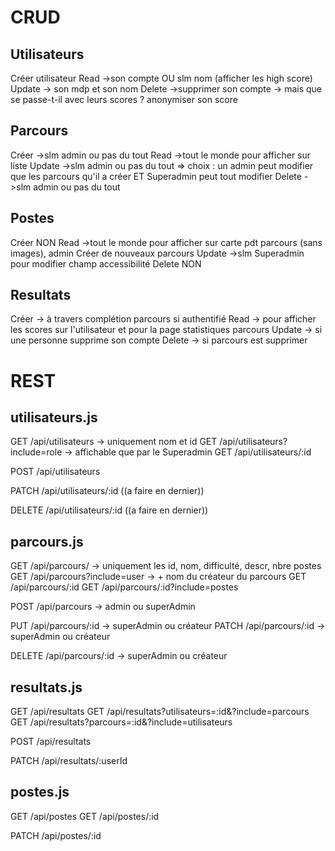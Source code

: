 # CRUD
## Utilisateurs
Créer utilisateur
Read ->son compte OU slm nom (afficher les high score)
Update -> son mdp et son nom
Delete ->supprimer son compte -> mais que se passe-t-il avec leurs scores ? anonymiser son score

## Parcours 
Créer ->slm admin ou pas du tout
Read ->tout le monde pour afficher sur liste
Update ->slm admin ou pas du tout => choix : un admin peut modifier que les parcours qu'il a créer ET Superadmin peut tout modifier
Delete ->slm admin ou pas du tout

## Postes
Créer NON
Read ->tout le monde pour afficher sur carte pdt parcours (sans images), admin Créer de nouveaux parcours
Update ->slm Superadmin pour modifier champ accessibilité
Delete NON

## Resultats
Créer -> à travers complétion parcours si authentifié
Read -> pour afficher les scores sur l'utilisateur et pour la page statistiques parcours
Update -> si une personne supprime son compte
Delete -> si parcours est supprimer

# REST
## utilisateurs.js
GET /api/utilisateurs -> uniquement nom et id
GET /api/utilisateurs?include=role -> affichable que par le Superadmin
GET /api/utilisateurs/:id

POST /api/utilisateurs

PATCH /api/utilisateurs/:id  ((a faire en dernier))

DELETE /api/utilisateurs/:id ((a faire en dernier))

## parcours.js
GET /api/parcours/ -> uniquement les id, nom, difficulté, descr, nbre postes
GET /api/parcours?include=user -> + nom du créateur du parcours
GET /api/parcours/:id
GET /api/parcours/:id?include=postes

POST /api/parcours -> admin ou superAdmin

PUT /api/parcours/:id -> superAdmin ou créateur
PATCH /api/parcours/:id -> superAdmin ou créateur

DELETE /api/parcours/:id -> superAdmin ou créateur

## resultats.js
GET /api/resultats
GET /api/resultats?utilisateurs=:id&?include=parcours
GET /api/resultats?parcours=:id&?include=utilisateurs

POST /api/resultats

PATCH /api/resultats/:userId

## postes.js
GET /api/postes
GET /api/postes/:id 

PATCH /api/postes/:id
